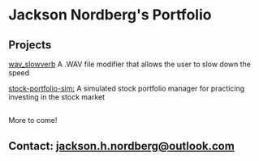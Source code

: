 # Jackson Nordberg's Portfolio
## Projects
[wav_slowverb](https://github.com/thejacksonian56/wav_slowverb) A .WAV file modifier that allows the user to slow down the speed

[stock-portfolio-sim:](https://github.com/thejacksonian56/stock-portfolio-sim) A simulated stock portfolio manager for practicing investing in the stock market
##
More to come!
## Contact: jackson.h.nordberg@outlook.com


<!--
**thejacksonian56/thejacksonian56** is a ✨ _special_ ✨ repository because its `README.md` (this file) appears on your GitHub profile.

Here are some ideas to get you started:

- 🔭 I’m currently working on ...
- 🌱 I’m currently learning ...
- 👯 I’m looking to collaborate on ...
- 🤔 I’m looking for help with ...
- 💬 Ask me about ...
- 📫 How to reach me: ...
- 😄 Pronouns: ...
- ⚡ Fun fact: ...
-->

